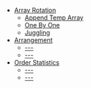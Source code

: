 * [Array Rotation](Rotation)
    * [Append Temp Array](Rotation/AppendTempArray.py)
    * [One By One](Rotation/OneByOne.py)
    * [Juggling](Juggling.py)
* [Arrangement]()
    * [---]()
    * [---]()
* [Order Statistics]()
    * [---]()
    * [---]()
